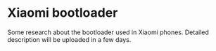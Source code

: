 # Xiaomi bootloader

Some research about the bootloader used in Xiaomi phones.
Detailed description will be uploaded in a few days.
